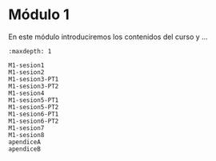 # Módulo 1

En este módulo introduciremos los contenidos del curso y ...

```{toctree}
:maxdepth: 1

M1-sesion1
M1-sesion2
M1-sesion3-PT1
M1-sesion3-PT2
M1-sesion4
M1-sesion5-PT1
M1-sesion5-PT2
M1-sesion6-PT1
M1-sesion6-PT2
M1-sesion7
M1-sesion8
apendiceA
apendiceB

```

